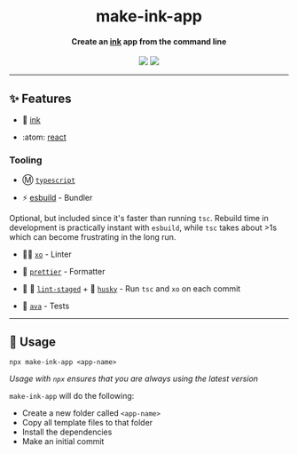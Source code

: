 <h1 align="center">
  make-ink-app
</h1>
<h4 align="center">
    Create an <a href="https://github.com/vadimdemedes/ink">ink</a> app from the command line
</h4>

<div align="center">
  <img src="https://badgen.net/npm/v/make-ink-app?icon=npm" />
  <img src="https://badgen.net/github/last-commit/sajmoni/make-ink-app?icon=github" />
</div>

---

## :sparkles: Features

- :octopus: [ink](https://github.com/vadimdemedes/ink)

- :atom: [react](https://github.com/facebook/react)

### Tooling

- :m: [`typescript`](https://github.com/microsoft/TypeScript)

- :zap: [esbuild](https://github.com/evanw/esbuild) - Bundler

Optional, but included since it's faster than running `tsc`. Rebuild time in development is practically instant with `esbuild`, while `tsc` takes about >1s which can become frustrating in the long run.

- :policeman: [`xo`](https://github.com/xojs/xo) - Linter

- :nail_care: [`prettier`](https://github.com/prettier/prettier) - Formatter

- :no_entry_sign: :poop: [`lint-staged`](https://github.com/okonet/lint-staged) + :dog: [`husky`](https://github.com/typicode/husky) - Run `tsc` and `xo` on each commit

- :straight_ruler: [`ava`](https://github.com/avajs/ava) - Tests

---

## :wrench: Usage

```
npx make-ink-app <app-name>
```

_Usage with `npx` ensures that you are always using the latest version_

`make-ink-app` will do the following:

- Create a new folder called `<app-name>`
- Copy all template files to that folder
- Install the dependencies
- Make an initial commit
